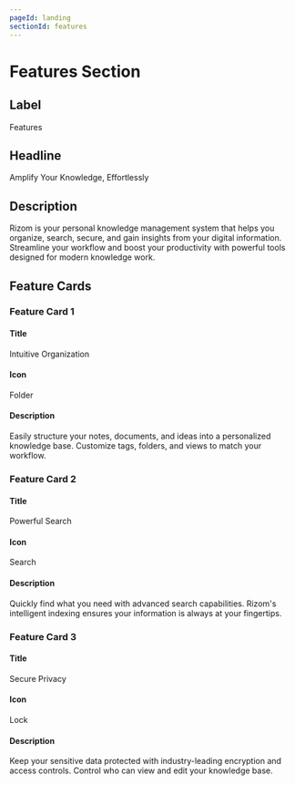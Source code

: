 ```yaml
---
pageId: landing
sectionId: features
---
```

# Features Section

## Label
Features

## Headline
Amplify Your Knowledge, Effortlessly

## Description
Rizom is your personal knowledge management system that helps you organize, search, secure, and gain insights from your digital information. Streamline your workflow and boost your productivity with powerful tools designed for modern knowledge work.

## Feature Cards

### Feature Card 1

#### Title
Intuitive Organization

#### Icon
Folder

#### Description
Easily structure your notes, documents, and ideas into a personalized knowledge base. Customize tags, folders, and views to match your workflow.

### Feature Card 2

#### Title
Powerful Search

#### Icon
Search

#### Description
Quickly find what you need with advanced search capabilities. Rizom's intelligent indexing ensures your information is always at your fingertips.

### Feature Card 3

#### Title
Secure Privacy

#### Icon
Lock

#### Description
Keep your sensitive data protected with industry-leading encryption and access controls. Control who can view and edit your knowledge base.
